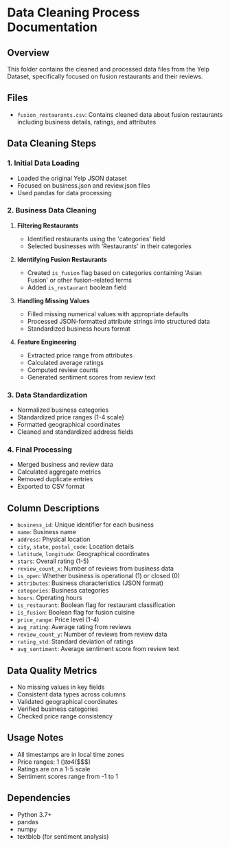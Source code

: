 # Data Cleaning Process Documentation

## Overview
This folder contains the cleaned and processed data files from the Yelp Dataset, specifically focused on fusion restaurants and their reviews.

## Files
- `fusion_restaurants.csv`: Contains cleaned data about fusion restaurants including business details, ratings, and attributes

## Data Cleaning Steps

### 1. Initial Data Loading
- Loaded the original Yelp JSON dataset
- Focused on business.json and review.json files
- Used pandas for data processing

### 2. Business Data Cleaning
1. **Filtering Restaurants**
   - Identified restaurants using the 'categories' field
   - Selected businesses with 'Restaurants' in their categories

2. **Identifying Fusion Restaurants**
   - Created `is_fusion` flag based on categories containing 'Asian Fusion' or other fusion-related terms
   - Added `is_restaurant` boolean field

3. **Handling Missing Values**
   - Filled missing numerical values with appropriate defaults
   - Processed JSON-formatted attribute strings into structured data
   - Standardized business hours format

4. **Feature Engineering**
   - Extracted price range from attributes
   - Calculated average ratings
   - Computed review counts
   - Generated sentiment scores from review text

### 3. Data Standardization
- Normalized business categories
- Standardized price ranges (1-4 scale)
- Formatted geographical coordinates
- Cleaned and standardized address fields

### 4. Final Processing
- Merged business and review data
- Calculated aggregate metrics
- Removed duplicate entries
- Exported to CSV format

## Column Descriptions

- `business_id`: Unique identifier for each business
- `name`: Business name
- `address`: Physical location
- `city`, `state`, `postal_code`: Location details
- `latitude`, `longitude`: Geographical coordinates
- `stars`: Overall rating (1-5)
- `review_count_x`: Number of reviews from business data
- `is_open`: Whether business is operational (1) or closed (0)
- `attributes`: Business characteristics (JSON format)
- `categories`: Business categories
- `hours`: Operating hours
- `is_restaurant`: Boolean flag for restaurant classification
- `is_fusion`: Boolean flag for fusion cuisine
- `price_range`: Price level (1-4)
- `avg_rating`: Average rating from reviews
- `review_count_y`: Number of reviews from review data
- `rating_std`: Standard deviation of ratings
- `avg_sentiment`: Average sentiment score from review text

## Data Quality Metrics
- No missing values in key fields
- Consistent data types across columns
- Validated geographical coordinates
- Verified business categories
- Checked price range consistency

## Usage Notes
- All timestamps are in local time zones
- Price ranges: 1 ($) to 4 ($$$$)
- Ratings are on a 1-5 scale
- Sentiment scores range from -1 to 1

## Dependencies
- Python 3.7+
- pandas
- numpy
- textblob (for sentiment analysis)
